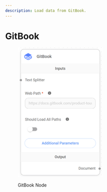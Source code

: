 ```yaml
---
description: Load data from GitBook.
---
```


# GitBook

<figure><img src="../../../.gitbook/assets/image (74).png" alt="" width="270"><figcaption><p>GitBook Node</p></figcaption></figure>
